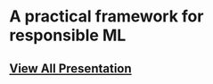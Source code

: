 # A practical framework for responsible ML

## [View All Presentation](https://axsauze.github.io/machine-learning-principles-code-talks/#/)


